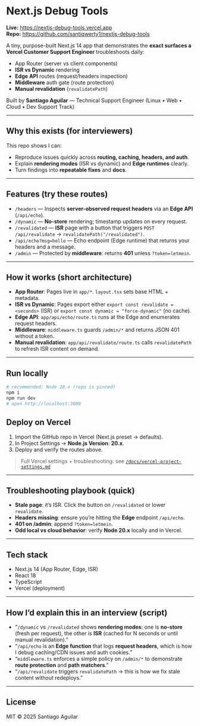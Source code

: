 # Next.js Debug Tools

**Live:** https://nextjs-debug-tools.vercel.app  
**Repo:** https://github.com/santiqwerty1/nextjs-debug-tools

A tiny, purpose-built Next.js 14 app that demonstrates the **exact surfaces a Vercel Customer Support Engineer** troubleshoots daily:

- App Router (server vs client components)
- **ISR vs Dynamic** rendering
- **Edge API** routes (request/headers inspection)
- **Middleware** auth gate (route protection)
- **Manual revalidation** (`revalidatePath`)

Built by **Santiago Aguilar** — Technical Support Engineer (Linux • Web • Cloud • Dev Support Track)

---

## Why this exists (for interviewers)

This repo shows I can:
- Reproduce issues quickly across **routing, caching, headers, and auth**.
- Explain **rendering modes** (ISR vs dynamic) and **Edge runtimes** clearly.
- Turn findings into **repeatable fixes** and **docs**.

---

## Features (try these routes)

- `/headers` — Inspects **server-observed request headers** via an **Edge API** (`/api/echo`).
- `/dynamic` — **No-store** rendering; timestamp updates on every request.
- `/revalidated` — **ISR** page with a button that triggers `POST /api/revalidate` → `revalidatePath("/revalidated")`.
- `/api/echo?msg=hello` — Echo endpoint (Edge runtime) that returns your headers and a message.
- `/admin` — Protected by **middleware**: returns **401** unless `?token=letmein`.

---

## How it works (short architecture)

- **App Router**: Pages live in `app/*`. `layout.tsx` sets base HTML + metadata.  
- **ISR vs Dynamic**: Pages export either `export const revalidate = <seconds>` (ISR) or `export const dynamic = "force-dynamic"` (no cache).  
- **Edge API**: `app/api/echo/route.ts` runs at the Edge and enumerates request headers.  
- **Middleware**: `middleware.ts` guards `/admin/*` and returns JSON 401 without a token.  
- **Manual revalidation**: `app/api/revalidate/route.ts` calls `revalidatePath` to refresh ISR content on demand.

---

## Run locally

```bash
# recommended: Node 20.x (repo is pinned)
npm i
npm run dev
# open http://localhost:3000
````

## Deploy on Vercel

1. Import the GitHub repo in Vercel (Next.js preset → defaults).
2. In Project Settings → **Node.js Version**: **20.x**.
3. Deploy and verify the routes above.

> Full Vercel settings + troubleshooting: see [`/docs/vercel-project-settings.md`](./docs/vercel-project-settings.md)

---

## Troubleshooting playbook (quick)

* **Stale page**: it’s ISR. Click the button on `/revalidated` or lower `revalidate`.
* **Headers missing**: ensure you’re hitting the **Edge** endpoint `/api/echo`.
* **401 on /admin**: append `?token=letmein`.
* **Odd local vs cloud behavior**: verify **Node 20.x** locally and in Vercel.

---

## Tech stack

* Next.js 14 (App Router, Edge, ISR)
* React 18
* TypeScript
* Vercel (deployment)

---

## How I’d explain this in an interview (script)

* “`/dynamic` vs `/revalidated` shows **rendering modes**: one is **no-store** (fresh per request), the other is **ISR** (cached for N seconds or until manual revalidation).”
* “`/api/echo` is an **Edge function** that logs **request headers**, which is how I debug caching/CDN issues and auth cookies.”
* “`middleware.ts` enforces a simple policy on `/admin/*` to demonstrate **route protection** and **path matchers**.”
* “`/api/revalidate` triggers `revalidatePath` → this is how we fix stale content without redeploys.”

---

## License

MIT © 2025 Santiago Aguilar
